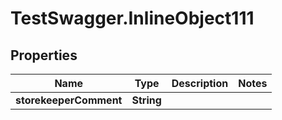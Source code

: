 # TestSwagger.InlineObject111

## Properties

Name | Type | Description | Notes
------------ | ------------- | ------------- | -------------
**storekeeperComment** | **String** |  | 


